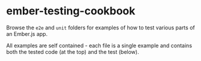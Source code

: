 ember-testing-cookbook
======================

Browse the `e2e` and `unit` folders for examples of how to test various parts of an Ember.js app.

All examples are self contained - each file is a single example and contains both the tested code (at the top) and the test (below).
